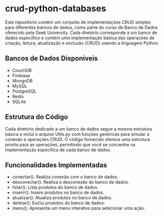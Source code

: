 # crud-python-databases

Este repositório contém um conjunto de implementações CRUD simples para diferentes bancos de dados, como parte do curso de Banco de 
Dados oferecido pela Geek University. Cada diretório corresponde a um banco de dados específico e contém uma implementação básica 
das operações de criação, leitura, atualização e exclusão (CRUD) usando a linguagem Python.

## Bancos de Dados Disponíveis
- CouchDB
- Firebase
- MongoDB
- MySQL
- PostgreSQL
- Redis
- SQLite

## Estrutura do Código
Cada diretório dedicado a um banco de dados segue a mesma estrutura básica e inclui o arquivo Utils.py com funções genéricas para simular 
a conexão e operações CRUD. O código fornecido oferece uma estrutura pronta para as operações, permitindo que você se concentre na implementação 
específica de cada banco de dados.

## Funcionalidades Implementadas
- conectar(): Realiza conexão com o banco de dados.
- desconectar(): Realiza a desconexão do banco de dados.
- listar(): Lista produtos do banco de dados.
- inserir(): Insere produtos no banco de dados.
- atualizar(): Atualiza produtos no banco de dados.
- deletar(): Exclui produtos do banco de dados.
- menu(): Apresenta um menu interativo para selecionar uma ação.
